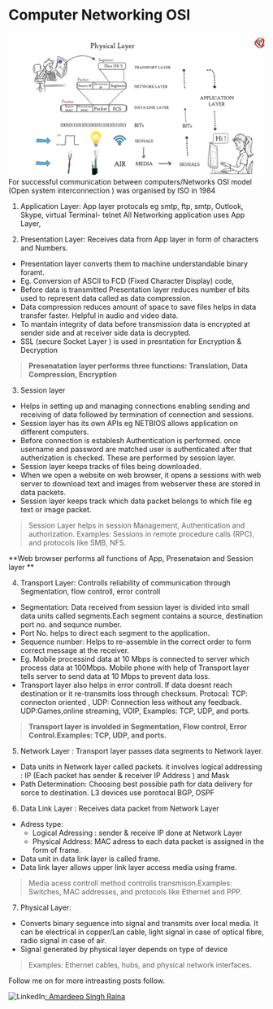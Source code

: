 # Computer Networking OSI 
![OSI layer ](./OSI%20layer.png)
For successful communication between computers/Networks OSI model (Open system interconnection ) was organised by ISO in 1984
1. Application Layer: App layer protocals eg smtp, ftp, smtp, Outlook, Skype, virtual Terminal- telnet
All Networking application uses App Layer, 

2. Presentation Layer: Receives data from App layer in  form of characters and Numbers. 
- Presentation layer converts them to machine understandable binary foramt.
- Eg. Conversion of ASCII to FCD (Fixed Character Display) code, 
- Before data is transmitted Presentation layer reduces number of bits used to represent data called as data compression. 
- Data compression reduces amount of space to save files helps in data transfer faster. Helpful in audio and video data. 
- To mantain integrity of data before transmission data is encrypted at sender side and at receiver side data is decrypted. 
- SSL (secure Socket Layer ) is used in presntation for Encryption & Decryption
>**Presenatation layer performs three functions: Translation, Data Compression, Encryption**

3. Session layer 
- Helps in setting up and managing connections enabling sending and receiving of data followed by termination of connection and sessions. 
- Session layer has its own APIs eg NETBIOS  allows application on different computers. 
- Before connection is establesh Authentication is performed. once username and password are matched user is authenticated after that autherization is checked. These are performed by session layer.
- Session layer keeps tracks of files being downloaded. 
- When we open a website on web browser, it opens a sessions with web server to download text and images from webserver these are stored in data packets.
- Session layer keeps track which data packet belongs to which file eg text or image packet.
>Session Layer helps in session Management, Authentication and authorization. Examples: Sessions in remote procedure calls (RPC), and protocols like SMB, NFS.

**Web browser performs all functions of App, Presenataion and Session layer **

4. Transport Layer: Controlls reliability of communication
through Segmentation, flow controll, error controll

-  Segmentation: Data received from session layer is divided into small data units called segments.Each segment contains a source, destination port no. and sequnce number.
- Port No. helps to direct each segment to the application. 
- Sequence number: Helps to re-assemble in the correct order to form correct message at the receiver. 
- Eg. Mobile processind data at 10 Mbps is connected to server which process data at 100Mbps. Mobile phone with help of Transport layer tells server to send data at 10 Mbps to prevent data loss. 
- Transport layer also helps in error controll. If data doesnt reach destination or it re-transmits loss through checksum.
Protocal: TCP: connecton oriented , UDP: Connection less without any feedback.
UDP:Games,online streaming, VOIP, 
Examples: TCP, UDP, and ports.
>**Transport layer is involded in Segmentation, Flow control, Error Control.Examples: TCP, UDP, and ports.**

5. Network Layer : Transport layer passes data segments to Network layer.
- Data units in Network layer called packets. 
it involves logical addressing : IP (Each packet has sender & receiver IP Address ) and Mask 
- Path Determination: Choosing best possible path for data delivery for sorce to destination. L3 devices use porotocal BGP, OSPF
6. Data Link Layer : Receives data packet from Network Layer
- Adress type: 
  - Logical Adressing : sender & receive IP done at Network Layer 
  - Physical Address:   MAC adress to each data packet is assigned in the form of frame.
- Data unit in data link layer is called frame.
- Data link layer allows upper link layer access media using frame. 
>Media acess controll method controlls transmison.Examples: Switches, MAC addresses, and protocols like Ethernet and PPP.
7. Physical Layer:
- Converts binary seguence  into signal and transmits over local media. It can be electrical in copper/Lan cable, light signal in case of optical fibre, radio signal in case of air. 
- Signal generated by physical layer depends on type of device  
>Examples: Ethernet cables, hubs, and physical network interfaces.

Follow me on for more intreasting posts follow.


![LinkedIn](https://img.shields.io/badge/linkedin-%230077B5.svg?style=for-the-badge&logo=linkedin&logoColor=white)[:    Amardeep Singh Raina ](https://www.linkedin.com/in/amardeep-singh-raina-438073252/)










